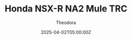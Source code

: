 ---
title: "Honda NSX-R NA2 Mule TRC"
m18a_title: ""
description: "Honda NSX-R NA2 Mule TRC 2002 (asc_honda_nsx_na2_mule_trc) by Ascend Service Garage"
date: 2025-04-02T05:00:00Z
thumb: UuTilNI
mainimage: puU0Mjx
cargallery: ["bPFhrGk", "SjpTLvn", "x1KhCiA"]
categories: ["Car"]
author: "Theodora"
tags: ["Honda", "Sports car", "Road", "Japan", "2002", "Ascend Service Garage"]
draft: false
link: https://ouo.io/sHA9YDF
zipsize: "139 MB"
manu: Honda
country: Japan
year: 2002
class: Sports car
drivetrain: RWD
engine: C32B 3.2l V6 
power: "423 bhp"
torque: "447"
mass: "1211"
speed: "-"
accel: "- seconds"
gb: 6-speed
creator: Ascend Service Garage
version: "-"
csp: "0.2.2"
carname: "Honda NSX-R (NA2)"
folder: "asc_honda_nsx_na2_mule_trc"
livery: "4 colors"
r2r: 0
host: mods
---